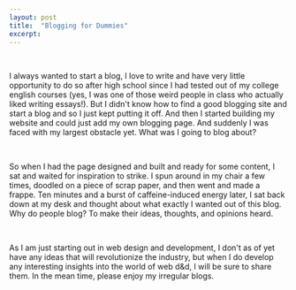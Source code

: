 ```yaml
---
layout: post
title:  "Blogging for Dummies"
excerpt:
---
```

<br>
 <p>I always wanted to start a blog, I love to write and have very little opportunity to do so after high school since I had tested out of my college english courses (yes, I was one of those weird people in class who actually liked writing essays!). But I didn't know how to find a good blogging site and start a blog and so I just kept putting it off. And then I started building my website and could just add my own blogging page. And suddenly I was faced with my largest obstacle yet. What was I going to blog about?</p>

<br>

 <p>So when I had the page designed and built and ready for some content, I sat and waited for inspiration to strike. I spun around in my chair a few times, doodled on a piece of scrap paper, and then went and made a frappe. Ten minutes and a burst of caffeine-induced energy later, I sat back down at my desk and thought about what exactly I wanted out of this blog. Why do people blog? To make their ideas, thoughts, and opinions heard.</p>

<br>

<p>As I am just starting out in web design and development, I don't as of yet have any ideas that will revolutionize the industry, but when I do develop any interesting insights into the world of web d&d, I will be sure to share them. In the mean time, please enjoy my irregular blogs.</p>
